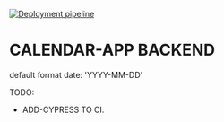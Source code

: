 [![Deployment pipeline](https://github.com/aljorgevi/calendar-app-backend/actions/workflows/pipeline.yml/badge.svg)](https://github.com/aljorgevi/calendar-app-backend/actions/workflows/pipeline.yml)

# CALENDAR-APP BACKEND

default format date:
'YYYY-MM-DD'

TODO:

- ADD-CYPRESS TO CI.
